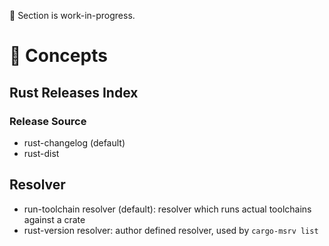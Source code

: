 🚧 Section is work-in-progress.

# 🌱 Concepts

## Rust Releases Index

### Release Source

* rust-changelog (default)
* rust-dist

## Resolver

* run-toolchain resolver (default): resolver which runs actual toolchains against a crate  
* rust-version resolver: author defined resolver, used by `cargo-msrv list`